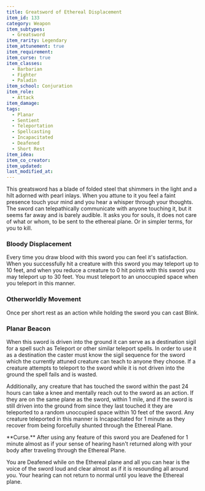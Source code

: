 ```yaml
---
title: Greatsword of Ethereal Displacement
item_id: 133
category: Weapon
item_subtypes:
  - Greatsword
item_rarity: Legendary
item_attunement: true
item_requirement:
item_curse: true
item_classes:
  - Barbarian
  - Fighter
  - Paladin
item_school: Conjuration
item_role:
  - Attack
item_damage:
tags:
  - Planar
  - Sentient
  - Teleportation
  - Spellcasting
  - Incapacitated
  - Deafened
  - Short Rest
item_idea:
item_co_creator:
item_updated:
last_modified_at:
---
```


This greatsword has a blade of folded steel that shimmers in the light and a hilt adorned with pearl inlays. When you attune to it you feel a faint presence touch your mind and you hear a whisper through your thoughts. The sword can telepathically communicate with anyone touching it, but it seems far away and is barely audible. It asks you for souls, it does not care of what or whom, to be sent to the ethereal plane. Or in simpler terms, for you to kill.

<!--excerpt-->
### Bloody Displacement
Every time you draw blood with this sword you can feel it's satisfaction. When you successfully hit a creature with this sword you may teleport up to 10 feet, and when you reduce a creature to 0 hit points with this sword you may teleport up to 30 feet. You must teleport to an unoccupied space when you teleport in this manner.

### Otherworldly Movement
Once per short rest as an action while holding the sword you can cast <magic-spell>Blink</magic-spell>.

### Planar Beacon
When this sword is driven into the ground it can serve as a destination sigil for a spell such as <magic-spell>Teleport</magic-spell> or other similar teleport spells. In order to use it as a destination the caster must know the sigil sequence for the sword which the currently attuned creature can teach to anyone they choose. If a creature attempts to teleport to the sword while it is not driven into the ground the spell fails and is wasted.

Additionally, any creature that has touched the sword within the past 24 hours can take a knee and mentally reach out to the sword as an action. If they are on the same plane as the sword, within 1 mile, and if the sword is still driven into the ground from since they last touched it they are teleported to a random unoccupied space within 10 feet of the sword. Any creature teleported in this manner is Incapacitated for 1 minute as they recover from being forcefully shunted through the Ethereal Plane.

<section id="curse">
**Curse.** After using any feature of this sword you are Deafened for 1 minute almost as if your sense of hearing hasn't returned along with your body after traveling through the Ethereal Plane.

You are Deafened while on the Ethereal plane and all you can hear is the voice of the sword loud and clear almost as if it is resounding all around you. Your hearing can not return to normal until you leave the Ethereal plane.
</section>
